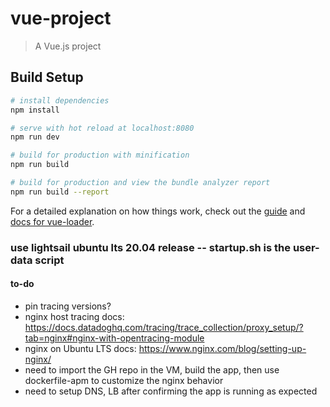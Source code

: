 # vue-project

> A Vue.js project

## Build Setup

``` bash
# install dependencies
npm install

# serve with hot reload at localhost:8080
npm run dev

# build for production with minification
npm run build

# build for production and view the bundle analyzer report
npm run build --report
```

For a detailed explanation on how things work, check out the [guide](http://vuejs-templates.github.io/webpack/) and [docs for vue-loader](http://vuejs.github.io/vue-loader).


### use lightsail ubuntu lts 20.04 release -- startup.sh is the user-data script

#### to-do
- pin tracing versions?
- nginx host tracing docs: https://docs.datadoghq.com/tracing/trace_collection/proxy_setup/?tab=nginx#nginx-with-opentracing-module
- nginx on Ubuntu LTS docs: https://www.nginx.com/blog/setting-up-nginx/
- need to import the GH repo in the VM, build the app, then use dockerfile-apm to customize the nginx behavior
- need to setup DNS, LB after confirming the app is running as expected